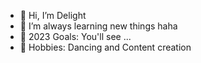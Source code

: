 - 👋 Hi, I’m Delight
- 🌱 I’m always learning new things haha
- 💞️ 2023 Goals: You'll see ...
- 👀 Hobbies: Dancing and Content creation

<!---
DellightDev/DellightDev is a ✨ special ✨ repository because its `README.md` (this file) appears on your GitHub profile.
You can click the Preview link to take a look at your changes.
--->

